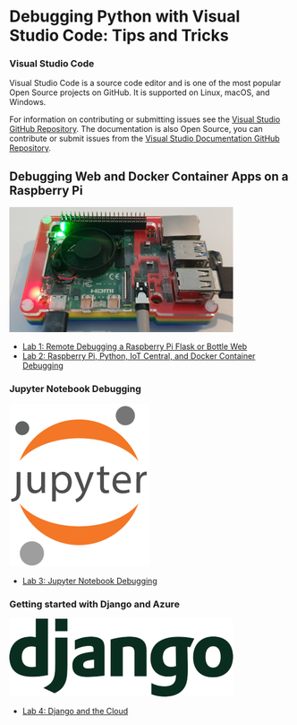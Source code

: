 # Debugging Python with Visual Studio Code: Tips and Tricks

### Visual Studio Code

Visual Studio Code is a source code editor and is one of the most popular Open Source projects on GitHub. It is supported on Linux, macOS, and Windows.

For information on contributing or submitting issues see the [Visual Studio GitHub Repository](https://github.com/microsoft/vscode). The documentation is also Open Source, you can contribute or submit issues from the [Visual Studio Documentation GitHub Repository](https://github.com/microsoft/vscode-docs).

## Debugging Web and Docker Container Apps on a Raspberry Pi

![](resources/rpi4.jpg)

- [Lab 1: Remote Debugging a Raspberry Pi Flask or Bottle Web](https://github.com/gloveboxes/PyCon-Hands-on-Lab/blob/master/Lab1-ssh-debug/README.md)
- [Lab 2: Raspberry Pi, Python, IoT Central, and Docker Container Debugging](https://github.com/gloveboxes/PyCon-Hands-on-Lab/blob/master/lab2-docker-debug/README.md)

### Jupyter Notebook Debugging

![Jupyter Notebooks Debugging](resources/jupyter.png)

- [Lab 3: Jupyter Notebook Debugging](https://github.com/gloveboxes/PyCon-Hands-on-Lab/blob/master/Lab1-ssh-debug/README.md)

### Getting started with Django and Azure

![](resources/django-logo-positive.png)

- [Lab 4: Django and the Cloud](http://aka.ms/pycon2019-workshop)